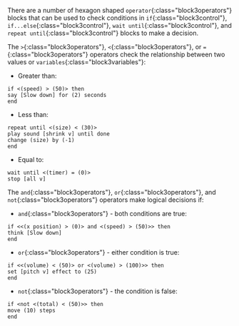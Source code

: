 There are a number of hexagon shaped `operator`{:class="block3operators"} blocks that can be used to check conditions in `if`{:class="block3control"}, `if...else`{:class="block3control"}, `wait until`{:class="block3control"}, and `repeat until`{:class="block3control"} blocks to make a decision.

The `>`{:class="block3operators"}, `<`{:class="block3operators"}, or `=`{:class="block3operators"} operators check the relationship between two values or `variables`{:class="block3variables"}:

+ Greater than:

```blocks3
if <(speed) > (50)> then
say [Slow down] for (2) seconds
end
```
+ Less than:

```blocks3
repeat until <(size) < (30)>
play sound [shrink v] until done
change (size) by (-1)
end
```
+ Equal to:

```blocks3
wait until <(timer) = (0)>
stop [all v]
```

The `and`{:class="block3operators"}, `or`{:class="block3operators"}, and `not`{:class="block3operators"} operators make logical decisions if:

+ `and`{:class="block3operators"} - both conditions are true:

```blocks3
if <<(x position) > (0)> and <(speed) > (50)>> then
think [Slow down]  
end
```

+ `or`{:class="block3operators"} -  either condition is true:

```blocks3
if <<(volume) < (50)> or <(volume) > (100)>> then
set [pitch v] effect to (25)
end
```

+ `not`{:class="block3operators"} - the condition is false:

```blocks3
if <not <(total) < (50)>> then
move (10) steps
end
```


